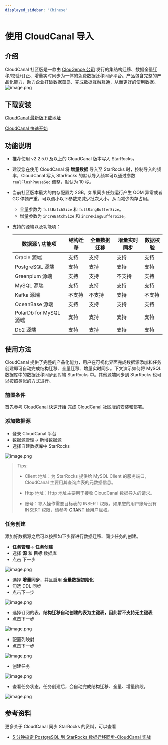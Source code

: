 ```yaml
---
displayed_sidebar: "Chinese"
---
```


# 使用 CloudCanal 导入

## 介绍

CloudCanal 社区版是一款由 [ClouGence 公司](https://www.clougence.com) 发行的集结构迁移、数据全量迁移/校验/订正、增量实时同步为一体的免费数据迁移同步平台。产品包含完整的产品化能力，助力企业打破数据孤岛、完成数据互融互通，从而更好的使用数据。
![image.png](../../assets/3.11-1.png)

## 下载安装

[CloudCanal 最新版下载地址](https://www.clougence.com)

[CloudCanal 快速开始](https://www.clougence.com/cc-doc/quick/quick_start)

## 功能说明

- 推荐使用 v2.2.5.0 及以上的 CloudCanal 版本写入 StarRocks。
- 建议您在使用 CloudCanal 将 **增量数据** 导入至 StarRocks 时，控制导入的频率，CloudCanal 写入 StarRocks 的默认导入频率可以通过参数 `realFlushPauseSec` 调整，默认为 10 秒。
- 当前社区版本最大的内存配置为 2GB，如果同步任务运行产生 OOM 异常或者 GC 停顿严重，可以调小以下参数来减少批次大小，从而减少内存占用。
  - 全量参数为 `fullBatchSize` 和 `fullRingBufferSize`。
  - 增量参数为 `increBatchSize` 和 `increRingBufferSize`。
- 支持的源端以及功能项：
  
  | 数据源 \ 功能项         | 结构迁移 | 全量数据迁移 | 增量实时同步 | 数据校验 |
     | --- | --- | --- | --- | --- |
  | Oracle 源端            | 支持 | 支持 | 支持 | 支持 |
  | PostgreSQL 源端        | 支持 | 支持 | 支持 | 支持 |
  | Greenplum 源端         | 支持 | 支持 | 不支持 | 支持 |
  | MySQL 源端             | 支持 | 支持 | 支持 | 支持 |
  | Kafka 源端             | 不支持 | 不支持 | 支持 | 不支持 |
  | OceanBase 源端         | 支持 | 支持 | 支持 | 支持 |
  | PolarDb for MySQL 源端 | 支持 | 支持 | 支持 | 支持 |
  | Db2 源端               | 支持 | 支持 | 支持 | 支持 |
  
## 使用方法

CloudCanal 提供了完整的产品化能力，用户在可视化界面完成数据源添加和任务创建即可自动完成结构迁移、全量迁移、增量实时同步。下文演示如何将 MySQL 数据库中的数据迁移同步到对端 StarRocks 中。其他源端同步到 StarRocks 也可以按照类似的方式进行。

### 前置条件

首先参考 [CloudCanal 快速开始](https://www.clougence.com/cc-doc/quick/quick_start) 完成 CloudCanal 社区版的安装和部署。

### 添加数据源

- 登录 CloudCanal 平台
- 数据源管理-> 新增数据源
- 选择自建数据库中 StarRocks

![image.png](../../assets/3.11-2.png)

> Tips:
>
> - Client 地址：为 StarRocks 提供给 MySQL Client 的服务端口，CloudCanal 主要用其查询库表的元数据信息。
>
> - Http 地址：Http 地址主要用于接收 CloudCanal 数据导入的请求。
>
> - 账号：导入操作需要目标表的 INSERT 权限。如果您的用户账号没有 INSERT 权限，请参考 [GRANT](../../sql-reference/sql-statements/account-management/GRANT.md) 给用户赋权。

### 任务创建

添加好数据源之后可以按照如下步骤进行数据迁移、同步任务的创建。

- **任务管理**-> **任务创建**
- 选择 **源** 和 **目标** 数据库
- 点击 下一步

![image.png](../../assets/3.11-3.png)

- 选择 **增量同步**，并且启用 **全量数据初始化**
- 勾选 DDL 同步
- 点击下一步

![image.png](../../assets/3.11-4.png)

- 选择订阅的表，**结构迁移自动创建的表为主键表，因此暂不支持无主键表**
- 点击下一步

![image.png](../../assets/3.11-5.png)

- 配置列映射
- 点击下一步

![image.png](../../assets/3.11-6.png)

- 创建任务

![image.png](../../assets/3.11-7.png)

- 查看任务状态。任务创建后，会自动完成结构迁移、全量、增量阶段。

![image.png](../../assets/3.11-8.png)

## 参考资料

更多关于 CloudCanal 同步 StarRocks 的资料，可以查看

- [5 分钟搞定 PostgreSQL 到 StarRocks 数据迁移同步-CloudCanal 实战](https://www.askcug.com/topic/262)
